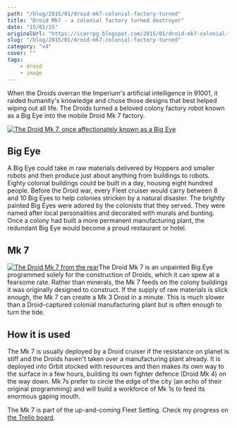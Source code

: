 ```yaml
---
path: "/blog/2015/01/droid-mk7-colonial-factory-turned"
title: "Droid Mk7 - a colonial factory turned destroyer"
date: "15/01/15"
originalUrl: "https://icarrpg.blogspot.com/2015/01/droid-mk7-colonial-factory-turned.html"
slug: "/blog/2015/01/droid-mk7-colonial-factory-turned"
category: "v4"
cover: ""
tags:
    - droid
    - image
---
```

When the Droids overran the Imperium's artificial intelligence in 91001, it raided humanity's knowledge and chose those designs that best helped wiping out all life. The Droids turned a beloved colony factory robot known as a Big Eye into the mobile Droid Mk 7 factory.  

[![](https://lh6.googleusercontent.com/-uw1izkidb4I/VLgt6beIfyI/AAAAAAAAAQY/Pa9aAv2SMqk/s600/mk7-factory.jpg "The Droid Mk 7, once affectionately known as a Big Eye")](https://plus.google.com/b/101167212141043946609/101167212141043946609/photos/photo/6104679776730513186?pid=6104679776730513186&oid=101167212141043946609)</br> 

## Big Eye

A Big Eye could take in raw materials delivered by Hoppers and smaller robots and then produce just about anything from buildings to robots. Eighty colonial buildings could be built in a day, housing eight hundred people. Before the Droid war, every Fleet cruiser would carry between 8 and 10 Big Eyes to help colonies stricken by a natural disaster. The brightly painted Big Eyes were adored by the colonists that they served. They were named after local personalities and decorated with murals and bunting. Once a colony had built a more permanent manufacturing plant, the redundant Big Eye would become a proud restaurant or hotel. 

## Mk 7

[![](https://lh3.googleusercontent.com/-cN6UpzNue4A/VLg9PYZjBYI/AAAAAAAAAQw/suYZyjnCz6Y/s400/Mk7-Factory-Rear.jpg "The Droid Mk 7 from the rear")](https://plus.google.com/b/101167212141043946609/photos/101167212141043946609/albums/5832906744066279073/6104696629357643138?pid=6104696629357643138&oid=101167212141043946609)The Droid Mk 7 is an unpainted Big Eye programmed solely for the construction of Droids, which it can spew at a fearsome rate. Rather than minerals, the Mk 7 feeds on the colony buildings it was originally designed to construct. If the supply of raw materials is slick enough, the Mk 7 can create a Mk 3 Droid in a minute. This is much slower than a Droid-captured colonial manufacturing plant but is often enough to turn the tide. 

## How it is used

The Mk 7 is usually deployed by a Droid cruiser if the resistance on planet is stiff and the Droids haven't taken over a manufacturing plant already. It is deployed into Orbit stocked with resources and then makes its own way to the surface in a few hours, building its own fighter defence (Droid Mk 4) on the way down. Mk 7s prefer to circle the edge of the city (an echo of their original programming) and will build a workforce of Mk 1s to feed its enormous gaping mouth.  

The Mk 7 is part of the up-and-coming Fleet Setting. Check my progress on [the Trello board](https://trello.com/b/46BJhlX1/icar-the-sci-fi-rpg).